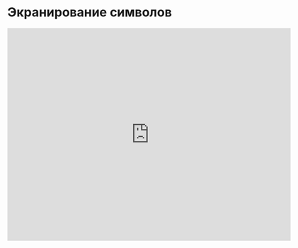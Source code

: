 # Экранирование символов
<iframe width="640" height="480" src="https://www.youtube.com/embed/VBpnLO-x6kM?list=PLU-TUGRFxOHj_MkCMp5LFv-AUuFMP2Opb" frameborder="0" allowfullscreen></iframe>
